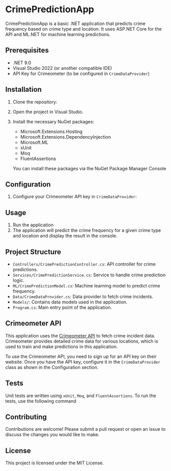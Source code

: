 # CrimePredictionApp

CrimePredictionApp is a basic .NET application that predicts crime frequency based on crime type and location. It uses ASP.NET Core for the API and ML.NET for machine learning predictions.

## Prerequisites

- .NET 9.0
- Visual Studio 2022 (or another compatible IDE)
- API Key for Crimeometer (to be configured in `CrimeDataProvider`)

## Installation

1. Clone the repository:
2. Open the project in Visual Studio.
3. Install the necessary NuGet packages:
   - Microsoft.Extensions.Hosting
   - Microsoft.Extensions.DependencyInjection
   - Microsoft.ML
   - xUnit
   - Moq
   - FluentAssertions

   You can install these packages via the NuGet Package Manager Console
   
## Configuration
1. Configure your Crimeometer API key in `CrimeDataProvider`:
   
## Usage
1. Run the application
2. The application will predict the crime frequency for a given crime type and location and display the result in the console.

## Project Structure

- `Controllers/CrimePredictionController.cs`: API controller for crime predictions.
- `Services/CrimePredictionService.cs`: Service to handle crime prediction logic.
- `ML/CrimePredictionModel.cs`: Machine learning model to predict crime frequency.
- `Data/CrimeDataProvider.cs`: Data provider to fetch crime incidents.
- `Models/`: Contains data models used in the application.
- `Program.cs`: Main entry point of the application.

## Crimeometer API

This application uses the [Crimeometer API](https://www.crimeometer.com/#comp-ioifcuui) to fetch crime incident data. Crimeometer provides detailed crime data for various locations, which is used to train and make predictions in this application.

To use the Crimeometer API, you need to sign up for an API key on their website. Once you have the API key, configure it in the `CrimeDataProvider` class as shown in the Configuration section.

## Tests

Unit tests are written using `xUnit`, `Moq`, and `FluentAssertions`.
To run the tests, use the following command

## Contributing
Contributions are welcome! Please submit a pull request or open an issue to discuss the changes you would like to make.

## License
This project is licensed under the MIT License. 

      
